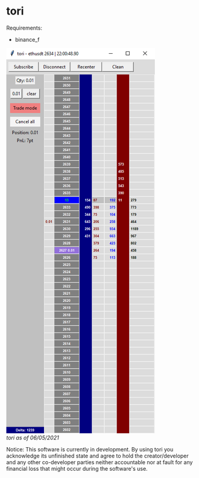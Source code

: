 # tori

Requirements:
  * binance_f

![tori as of 06/05/2021](https://raw.githubusercontent.com/AidenH/tori/main/img/6-5-21-tori.png)  
*tori as of 06/05/2021*

Notice: This software is currently in development. By using tori you acknowledge its unfinished state and agree to hold the creator/developer and any other co-developer parties neither accountable nor at fault for any financial loss that might occur during the software's use.
